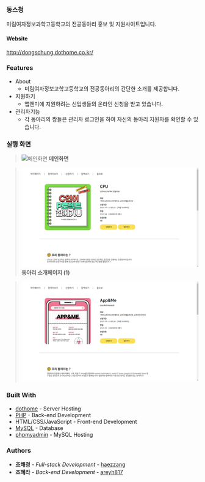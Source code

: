 ### 동스청

미림여자정보과학고등학교의 전공동아리 홍보 및 지원사이트입니다.

#### Website

http://dongschung.dothome.co.kr/

### Features

* About
    * 미림여자정보고학고등학교의 전공동아리의 간단한 소개를 제공합니다.
* 지원하기
    * 앱앤미에 지원하려는 신입생들의 온라인 신청을 받고 있습니다. 
* 관리자기능
    * 각 동아리의 짱들은 관리자 로그인을 하여 자신의 동아리 지원자를 확인할 수 있습니다.

### 실행 화면

> ![메인화면](img/프로토타입01.png)
**메인화면**

> ![CPU 소개 페이지](img/prototype03.png)
**동아리 소개페이지 (1)**

> ![앱앤미 소개 페이지](img/prototype02.png)

### Built With

* [dothome](https://www.dothome.co.kr/) - Server Hosting
* [PHP](https://www.php.net/) - Back-end Development
* HTML/CSS/JavaScript - Front-end Development
* [MySQL](https://www.mysql.com/) - Database
* [phpmyadmin](https://www.phpmyadmin.net/) - MySQL Hosting

### Authors

* **조해정** - *Full-stack Development* - [haezzang](https://github.com/haezzang)
* **조혜라** - *Back-end Development* - [areyh817](https://github.com/areyh817)
